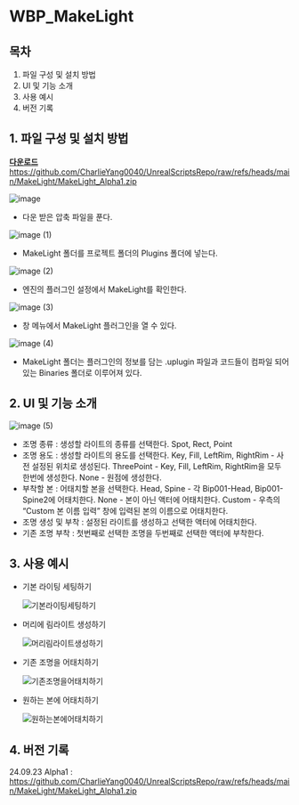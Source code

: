 # WBP_MakeLight

## 목차

1. 파일 구성 및 설치 방법
2. UI 및 기능 소개
3. 사용 예시
4. 버전 기록

## 1. 파일 구성 및 설치 방법

[**다운로드**](https://github.com/CharlieYang0040/UnrealScriptsRepo/raw/refs/heads/main/MakeLight/MakeLight_Alpha1.zip) https://github.com/CharlieYang0040/UnrealScriptsRepo/raw/refs/heads/main/MakeLight/MakeLight_Alpha1.zip


![image](https://github.com/user-attachments/assets/71671381-30d7-43f2-aade-078e6f9f4a10)


- 다운 받은 압축 파일을 푼다.

![image (1)](https://github.com/user-attachments/assets/1be89720-79ad-4b12-8415-e82e930cfcef)


- MakeLight 폴더를 프로젝트 폴더의 Plugins 폴더에 넣는다.

![image (2)](https://github.com/user-attachments/assets/83346c82-c058-4d16-b81d-a5530b181120)


- 엔진의 플러그인 설정에서 MakeLight를 확인한다.

![image (3)](https://github.com/user-attachments/assets/3810c66b-b14e-4f46-880b-4c77fd13a274)


- 창 메뉴에서 MakeLight 플러그인을 열 수 있다.

![image (4)](https://github.com/user-attachments/assets/cef5c940-fba8-40ad-94ac-e5179265363e)


- MakeLight 폴더는 플러그인의 정보를 담는 .uplugin 파일과 코드들이 컴파일 되어있는 Binaries 폴더로 이루어져 있다.

## 2. UI 및 기능 소개

![image (5)](https://github.com/user-attachments/assets/66d1a93a-8dd9-4614-9f40-c734d2bbba32)


- 조명 종류 : 생성할 라이트의 종류를 선택한다. Spot, Rect, Point
- 조명 용도 : 생성할 라이트의 용도를 선택한다. 
Key, Fill, LeftRim, RightRim - 사전 설정된 위치로 생성된다.
ThreePoint - Key, Fill, LeftRim, RightRim을 모두 한번에 생성한다.
None - 원점에 생성한다.
- 부착할 본 : 어태치할 본을 선택한다.
Head, Spine - 각 Bip001-Head, Bip001-Spine2에 어태치한다.
None - 본이 아닌 액터에 어태치한다.
Custom - 우측의 “Custom 본 이름 입력” 창에 입력된 본의 이름으로 어태치한다.
- 조명 생성 및 부착 : 설정된 라이트를 생성하고 선택한 액터에 어태치한다.
- 기존 조명 부착 : 첫번째로 선택한 조명을 두번째로 선택한 액터에 부착한다.

## 3. 사용 예시

- 기본 라이팅 세팅하기
    
   ![기본라이팅세팅하기](https://github.com/user-attachments/assets/04196436-afba-4f0b-a5cb-09e2616e94d8)


- 머리에 림라이트 생성하기
    
   ![머리림라이트생성하기](https://github.com/user-attachments/assets/fa4a8587-4174-4fa0-a9a6-c7e4ffd3660e)
    

- 기존 조명을 어태치하기
    
   ![기존조명을어태치하기](https://github.com/user-attachments/assets/fd6aead0-6acd-470c-b4b3-05d75d312534)
    

- 원하는 본에 어태치하기
    
   ![원하는본에어태치하기](https://github.com/user-attachments/assets/4058dc40-2f87-48ea-ba1f-bb0af772ccbb)
    

## 4. 버전 기록

24.09.23 Alpha1 : https://github.com/CharlieYang0040/UnrealScriptsRepo/raw/refs/heads/main/MakeLight/MakeLight_Alpha1.zip
